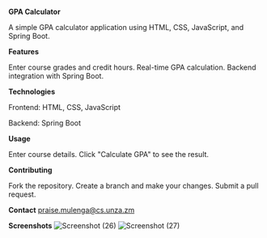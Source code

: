**GPA Calculator**

A simple GPA calculator application using HTML, CSS, JavaScript, and Spring Boot.

**Features**

Enter course grades and credit hours.
Real-time GPA calculation.
Backend integration with Spring Boot.

**Technologies**

Frontend: HTML, CSS, JavaScript

Backend: Spring Boot

**Usage**

Enter course details.
Click "Calculate GPA" to see the result.

**Contributing**

Fork the repository.
Create a branch and make your changes.
Submit a pull request.

**Contact**
praise.mulenga@cs.unza.zm

**Screenshots**
![Screenshot (26)](https://github.com/user-attachments/assets/310bc9a5-c54c-47b4-a1d7-033d239549e8)
![Screenshot (27)](https://github.com/user-attachments/assets/aed15027-1ccc-446b-a975-f4ddfd2ae365)


